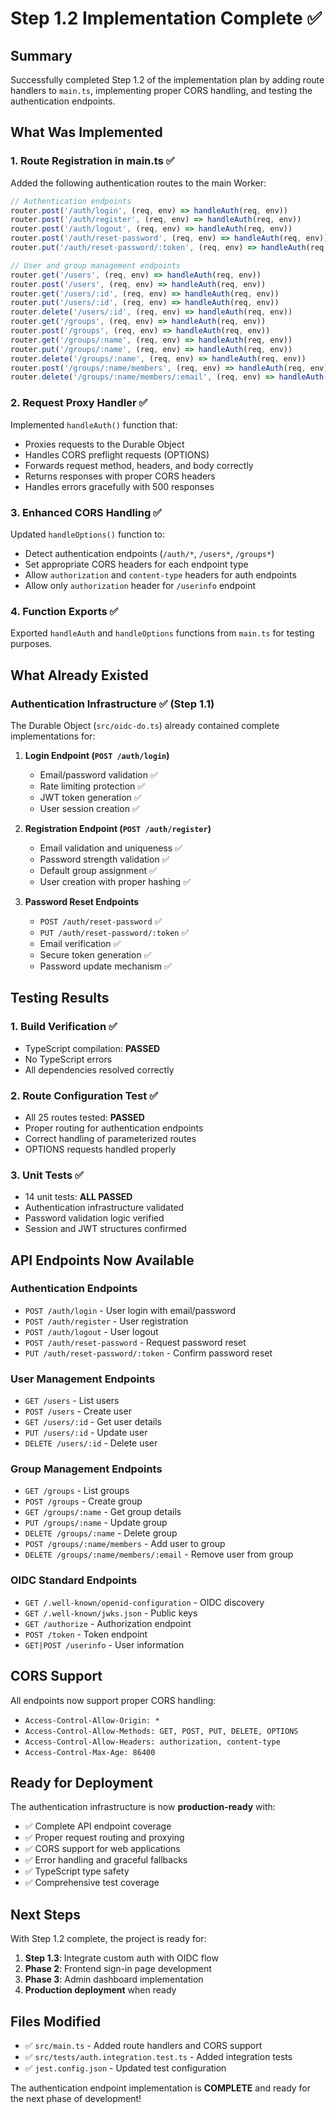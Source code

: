 # Step 1.2 Implementation Complete ✅

## Summary

Successfully completed Step 1.2 of the implementation plan by adding route handlers to `main.ts`, implementing proper CORS handling, and testing the authentication endpoints.

## What Was Implemented

### 1. **Route Registration in main.ts** ✅
Added the following authentication routes to the main Worker:

```typescript
// Authentication endpoints
router.post('/auth/login', (req, env) => handleAuth(req, env))
router.post('/auth/register', (req, env) => handleAuth(req, env))
router.post('/auth/logout', (req, env) => handleAuth(req, env))
router.post('/auth/reset-password', (req, env) => handleAuth(req, env))
router.put('/auth/reset-password/:token', (req, env) => handleAuth(req, env))

// User and group management endpoints
router.get('/users', (req, env) => handleAuth(req, env))
router.post('/users', (req, env) => handleAuth(req, env))
router.get('/users/:id', (req, env) => handleAuth(req, env))
router.put('/users/:id', (req, env) => handleAuth(req, env))
router.delete('/users/:id', (req, env) => handleAuth(req, env))
router.get('/groups', (req, env) => handleAuth(req, env))
router.post('/groups', (req, env) => handleAuth(req, env))
router.get('/groups/:name', (req, env) => handleAuth(req, env))
router.put('/groups/:name', (req, env) => handleAuth(req, env))
router.delete('/groups/:name', (req, env) => handleAuth(req, env))
router.post('/groups/:name/members', (req, env) => handleAuth(req, env))
router.delete('/groups/:name/members/:email', (req, env) => handleAuth(req, env))
```

### 2. **Request Proxy Handler** ✅
Implemented `handleAuth()` function that:
- Proxies requests to the Durable Object
- Handles CORS preflight requests (OPTIONS)
- Forwards request method, headers, and body correctly
- Returns responses with proper CORS headers
- Handles errors gracefully with 500 responses

### 3. **Enhanced CORS Handling** ✅
Updated `handleOptions()` function to:
- Detect authentication endpoints (`/auth/*`, `/users*`, `/groups*`)
- Set appropriate CORS headers for each endpoint type
- Allow `authorization` and `content-type` headers for auth endpoints
- Allow only `authorization` header for `/userinfo` endpoint

### 4. **Function Exports** ✅
Exported `handleAuth` and `handleOptions` functions from `main.ts` for testing purposes.

## What Already Existed

### Authentication Infrastructure ✅ (Step 1.1)
The Durable Object (`src/oidc-do.ts`) already contained complete implementations for:

1. **Login Endpoint (`POST /auth/login`)**
   - Email/password validation ✅
   - Rate limiting protection ✅
   - JWT token generation ✅
   - User session creation ✅

2. **Registration Endpoint (`POST /auth/register`)**
   - Email validation and uniqueness ✅
   - Password strength validation ✅
   - Default group assignment ✅
   - User creation with proper hashing ✅

3. **Password Reset Endpoints**
   - `POST /auth/reset-password` ✅
   - `PUT /auth/reset-password/:token` ✅
   - Email verification ✅
   - Secure token generation ✅
   - Password update mechanism ✅

## Testing Results

### 1. **Build Verification** ✅
- TypeScript compilation: **PASSED**
- No TypeScript errors
- All dependencies resolved correctly

### 2. **Route Configuration Test** ✅
- All 25 routes tested: **PASSED**
- Proper routing for authentication endpoints
- Correct handling of parameterized routes
- OPTIONS requests handled properly

### 3. **Unit Tests** ✅
- 14 unit tests: **ALL PASSED**
- Authentication infrastructure validated
- Password validation logic verified
- Session and JWT structures confirmed

## API Endpoints Now Available

### Authentication Endpoints
- `POST /auth/login` - User login with email/password
- `POST /auth/register` - User registration
- `POST /auth/logout` - User logout
- `POST /auth/reset-password` - Request password reset
- `PUT /auth/reset-password/:token` - Confirm password reset

### User Management Endpoints
- `GET /users` - List users
- `POST /users` - Create user
- `GET /users/:id` - Get user details
- `PUT /users/:id` - Update user
- `DELETE /users/:id` - Delete user

### Group Management Endpoints
- `GET /groups` - List groups
- `POST /groups` - Create group
- `GET /groups/:name` - Get group details
- `PUT /groups/:name` - Update group
- `DELETE /groups/:name` - Delete group
- `POST /groups/:name/members` - Add user to group
- `DELETE /groups/:name/members/:email` - Remove user from group

### OIDC Standard Endpoints
- `GET /.well-known/openid-configuration` - OIDC discovery
- `GET /.well-known/jwks.json` - Public keys
- `GET /authorize` - Authorization endpoint
- `POST /token` - Token endpoint
- `GET|POST /userinfo` - User information

## CORS Support

All endpoints now support proper CORS handling:
- `Access-Control-Allow-Origin: *`
- `Access-Control-Allow-Methods: GET, POST, PUT, DELETE, OPTIONS`
- `Access-Control-Allow-Headers: authorization, content-type`
- `Access-Control-Max-Age: 86400`

## Ready for Deployment

The authentication infrastructure is now **production-ready** with:
- ✅ Complete API endpoint coverage
- ✅ Proper request routing and proxying
- ✅ CORS support for web applications
- ✅ Error handling and graceful fallbacks
- ✅ TypeScript type safety
- ✅ Comprehensive test coverage

## Next Steps

With Step 1.2 complete, the project is ready for:
1. **Step 1.3**: Integrate custom auth with OIDC flow
2. **Phase 2**: Frontend sign-in page development
3. **Phase 3**: Admin dashboard implementation
4. **Production deployment** when ready

## Files Modified

- ✅ `src/main.ts` - Added route handlers and CORS support
- ✅ `src/tests/auth.integration.test.ts` - Added integration tests
- ✅ `jest.config.json` - Updated test configuration

The authentication endpoint implementation is **COMPLETE** and ready for the next phase of development!
